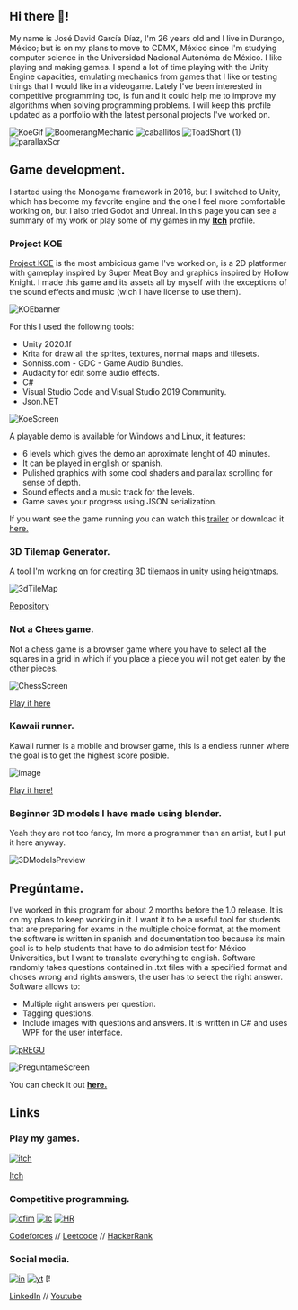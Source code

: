 
## Hi there 👋!
My name is José David García Díaz, I'm 26 years old and I live in Durango, México; but is on my plans to move to CDMX, México since I'm studying computer science in the Universidad Nacional Autonóma de México. I like playing and making games. I spend a lot of time playing with the Unity Engine capacities, emulating mechanics from games that I like or testing things that I would like in a videogame. Lately I've been interested in competitive programming too, is fun and it could help me to improve my algorithms when solving programming problems. I will keep this profile updated as a portfolio with the latest personal projects I've worked on. 

![KoeGif](https://user-images.githubusercontent.com/50729585/136474769-72417098-bf48-4359-a5d1-950a0d565088.gif)
![BoomerangMechanic](https://user-images.githubusercontent.com/50729585/136473162-b9e08a6b-79a2-4788-8c77-126ba7ec2c23.gif)
![caballitos](https://user-images.githubusercontent.com/50729585/136475949-c6bd6b4d-6642-4171-a9f4-ee227185be80.gif)
![ToadShort (1)](https://user-images.githubusercontent.com/50729585/136471069-7fed6008-e019-42b1-a20a-e264afe47e22.gif)
![parallaxScr](https://user-images.githubusercontent.com/50729585/136473746-7045a8ba-b23a-4f67-8d8e-51e77672e19f.gif)




## Game development.

I started using the Monogame framework in 2016, but I switched to Unity, which has become my favorite engine and the one I feel more comfortable working on, but I also tried Godot and Unreal. In this page you can see a summary of my work or play some of my games in my [**Itch**](https://salmon64.itch.io/) profile.

### Project KOE

[Project KOE](https://salmon64.itch.io/project-koe) is the most ambicious game I've worked on, is a 2D platformer with gameplay inspired by Super Meat Boy and graphics inspired by Hollow Knight. I made this game and its assets all by myself with the exceptions of the sound effects and music (wich I have license to use  them). 

![KOEbanner](https://user-images.githubusercontent.com/50729585/125860287-718ba6a8-269a-419c-b671-b76de80726bd.png)

For this I used the following tools:
* Unity 2020.1f
* Krita for draw all the sprites, textures, normal maps and tilesets.
* Sonniss.com - GDC - Game Audio Bundles.
* Audacity for edit some audio effects.
* C#
* Visual Studio Code and Visual Studio 2019 Community.
* Json.NET

![KoeScreen](https://user-images.githubusercontent.com/50729585/125859812-84fbe450-aeac-40c5-9c77-2fd9ecac366d.png)

A playable demo is available for Windows and Linux, it features: 
* 6 levels which gives the demo an aproximate lenght of 40 minutes.
* It can be played in english or spanish.
* Pulished graphics with some cool shaders and parallax scrolling for sense of depth.
* Sound effects and a music track for the levels.
* Game saves your progress using JSON serialization.

If you want see the game running you can watch this [trailer](https://www.youtube.com/watch?v=Mz8lvnrH_Es) or download it [here.](https://salmon64.itch.io/project-koe)

### 3D Tilemap Generator.
A tool I'm working on for creating 3D tilemaps in unity using heightmaps. 

![3dTileMap](https://user-images.githubusercontent.com/50729585/130718565-95105eb6-0969-4736-80f3-a81e716e6868.jpg)

[Repository](https://github.com/salMonLaferte/3DTileMap)

### Not a Chees game.
Not a chess game is a browser game where you have to select all the squares in a grid in which if you place a piece you will not get eaten by the other pieces.

![ChessScreen](https://user-images.githubusercontent.com/50729585/125858998-6ccf850b-a0b7-4ceb-992b-e8dfbc7b6749.png)

[Play it here](https://salmon64.itch.io/notachessgame)

### Kawaii runner.
Kawaii runner is a mobile and browser game, this is a endless runner where the goal is to get the highest score posible.

![image](https://user-images.githubusercontent.com/50729585/126056156-ca4e2633-c081-40e9-bd2b-c7748b0d8ca3.png)

[Play it here!](https://salmon64.itch.io/kawaii-runner)

### Beginner 3D models I have made using blender.
Yeah they are not too fancy, Im more a programmer than an artist, but I put it here anyway.  

![3DModelsPreview](https://user-images.githubusercontent.com/50729585/130726829-419b57bb-edb4-4f9e-8a42-1ed8d32af5a7.png)

## Pregúntame.

I've worked in this program for about 2 months before the 1.0 release. It is on my plans to keep working in it. I want it to be a useful tool for students that are preparing for exams in the multiple choice format, at the moment the software is written in spanish and documentation too because its main goal is to help students that have to do admision test for México Universities, but I want to translate everything to english.
Software randomly takes questions contained in .txt files with a specified format and choses wrong and rights answers, the user has to select the right answer. Software allows to:
* Multiple right answers per question.
* Tagging questions.
* Include images with questions and answers.
It is written in C# and uses WPF for the user interface.

[![pREGU](https://user-images.githubusercontent.com/50729585/130719160-c806beaf-bd2b-4b8a-ac6f-4a6b4ed8ead9.jpg)](https://github.com/salMonLaferte/Preguntame)

![PreguntameScreen](https://user-images.githubusercontent.com/50729585/130732669-df8d63fd-7fa4-485b-8260-26f98dc72069.png)

You can check it out [**here.**](https://github.com/salMonLaferte/Preguntame)

## Links

### Play my games.

[![itch](https://user-images.githubusercontent.com/50729585/132152632-51e9c377-70fc-4d73-b1ab-4b93c1e6f7b9.png)](https://salmon64.itch.io/)

[Itch](https://salmon64.itch.io/)

### Competitive programming.

[![cfim](https://user-images.githubusercontent.com/50729585/132150927-7cf437c7-384c-40b5-aa08-97e4dbd649a7.png)](https://codeforces.com/profile/salMonLaferte) [![lc](https://user-images.githubusercontent.com/50729585/132151727-3cd340ef-26dd-4938-b026-2c466d3aa1dd.png)](https://leetcode.com/salmonLaferte/) [![HR](https://user-images.githubusercontent.com/50729585/132151997-7123821a-768e-4220-a2b9-352702860521.png)](https://www.hackerrank.com/jdaviddiaz64)

[Codeforces](https://codeforces.com/profile/salMonLaferte) // [Leetcode](https://leetcode.com/salmonLaferte/) // [HackerRank](https://www.hackerrank.com/jdaviddiaz64)

### Social media.

[![in](https://user-images.githubusercontent.com/50729585/132152926-49efb233-f98c-4824-925c-47d737bdcea3.png)](https://www.linkedin.com/in/david-diaz-salmon/) [![yt](https://user-images.githubusercontent.com/50729585/132153878-cf979724-793f-4310-9909-5529d87554cf.png)](https://www.youtube.com/channel/UCl80g6NpLiHHOZc0HVox83w) [!

[LinkedIn](https://www.linkedin.com/in/david-diaz-salmon/) // 
[Youtube](https://www.youtube.com/channel/UCl80g6NpLiHHOZc0HVox83w) 
